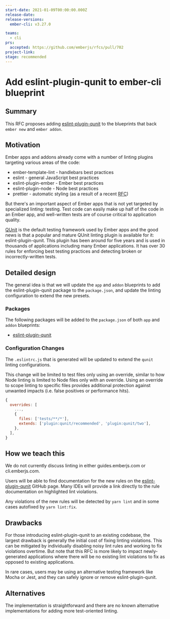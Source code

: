 ```yaml
---
start-date: 2021-01-09T00:00:00.000Z
release-date:
release-versions: 
  ember-cli: v3.27.0

teams: 
  - cli
prs:
  accepted: https://github.com/emberjs/rfcs/pull/702
project-link: 
stage: recommended
---
```


# Add eslint-plugin-qunit to ember-cli blueprint

## Summary

This RFC proposes adding [eslint-plugin-qunit](https://github.com/platinumazure/eslint-plugin-qunit) to the blueprints
that back `ember new` and `ember addon`.

## Motivation

Ember apps and addons already come with a number of linting plugins targeting various areas of the code:

* ember-template-lint - handlebars best practices
* eslint - general JavaScript best practices
* eslint-plugin-ember - Ember best practices
* eslint-plugin-node - Node best practices
* prettier - automatic styling (as a result of a recent [RFC](https://github.com/emberjs/rfcs/blob/master/text/0628-prettier.md))

But there's an important aspect of Ember apps that is not yet targeted by specialized linting: testing. Test code can easily make up half of the code in an Ember app, and well-written tests are of course critical to application quality.

[QUnit](https://qunitjs.com/) is the default testing framework used by Ember apps and the good news is that a popular and mature QUnit linting plugin is available for it: eslint-plugin-qunit. This plugin has been around for five years and is used in thousands of applications including many Ember applications. It has over 30 rules for enforcing best testing practices and detecting broken or incorrectly-written tests.

## Detailed design

The general idea is that we will update the `app` and `addon` blueprints to add the eslint-plugin-qunit package to the `package.json`, and update the linting configuration to extend the new presets.

### Packages

The following packages will be added to the `package.json` of both `app` and `addon` blueprints:

* [eslint-plugin-qunit](https://www.npmjs.com/package/eslint-plugin-qunit)

### Configuration Changes

The `.eslintrc.js` that is generated will be updated to extend the `qunit` linting configurations.

This change will be limited to test files only using an override, similar to how Node linting is limited to Node files only with an override. Using an override to scope linting to specific files provides additional protection against unwanted impacts (i.e. false positives or performance hits).

```js
{
  overrides: [
    ...,
    {
      files: ['tests/**/*'],
      extends: ['plugin:qunit/recommended', 'plugin:qunit/two'],
    },
  ],
}
```

## How we teach this

We do not currently discuss linting in either guides.emberjs.com or cli.emberjs.com.

Users will be able to find documentation for the new rules on the [eslint-plugin-qunit](https://github.com/platinumazure/eslint-plugin-qunit) GitHub page. Many IDEs will provide a link directly to the rule documentation on highlighted lint violations.

Any violations of the new rules will be detected by `yarn lint` and in some cases autofixed by `yarn lint:fix`.

## Drawbacks

For those introducing eslint-plugin-qunit to an existing codebase, the largest drawback is generally the initial cost of fixing linting violations. This can be mitigated by individually disabling noisy lint rules and working to fix violations overtime. But note that this RFC is more likely to impact newly-generated applications where there will be no existing lint violations to fix as opposed to existing applications.

In rare cases, users may be using an alternative testing framework like Mocha or Jest, and they can safely ignore or remove eslint-plugin-qunit.

## Alternatives

The implementation is straightforward and there are no known alternative implementations for adding more test-oriented linting.
